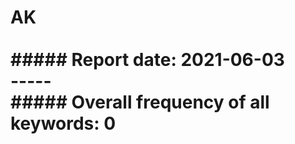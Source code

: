 # AK<br><br>##### Report date: 2021-06-03<br>-----<br>##### Overall frequency of all keywords: 0<br>